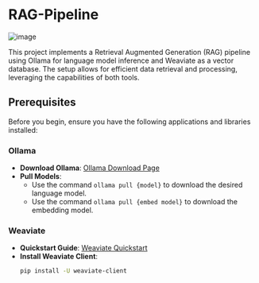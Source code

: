 # RAG-Pipeline


![image](https://github.com/user-attachments/assets/a7fde28e-d795-4e17-814a-42707b3c1260)


This project implements a Retrieval Augmented Generation (RAG) pipeline using Ollama for language model inference and Weaviate as a vector database. The setup allows for efficient data retrieval and processing, leveraging the capabilities of both tools.

## Prerequisites

Before you begin, ensure you have the following applications and libraries installed:

### Ollama
- **Download Ollama**: [Ollama Download Page](https://ollama.com/download)
- **Pull Models**:
  - Use the command `ollama pull {model}` to download the desired language model.
  - Use the command `ollama pull {embed model}` to download the embedding model.

### Weaviate
- **Quickstart Guide**: [Weaviate Quickstart](https://weaviate.io/developers/weaviate/quickstart)
- **Install Weaviate Client**:
  ```bash
  pip install -U weaviate-client

